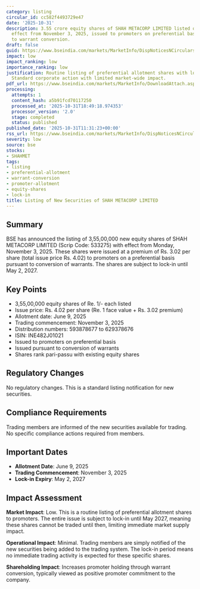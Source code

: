 ```yaml
---
category: listing
circular_id: cc582f4493729e47
date: '2025-10-31'
description: 3.55 crore equity shares of SHAH METACORP LIMITED listed on BSE with
  effect from November 3, 2025, issued to promoters on preferential basis pursuant
  to warrant conversion.
draft: false
guid: https://www.bseindia.com/markets/MarketInfo/DispNoticesNCirculars.aspx?Noticeid={92BEAAB3-7A31-4D3D-80E7-CE58F5FDB904}&noticeno=20251031-23&dt=10/31/2025&icount=23&totcount=66&flag=0
impact: low
impact_ranking: low
importance_ranking: low
justification: Routine listing of preferential allotment shares with lock-in period.
  Standard corporate action with limited market-wide impact.
pdf_url: https://www.bseindia.com/markets/MarketInfo/DownloadAttach.aspx?id=20251031-23&attachedId=
processing:
  attempts: 1
  content_hash: a5b91fcd70117250
  processed_at: '2025-10-31T18:49:18.974353'
  processor_version: '2.0'
  stage: completed
  status: published
published_date: '2025-10-31T11:31:23+00:00'
rss_url: https://www.bseindia.com/markets/MarketInfo/DispNoticesNCirculars.aspx?Noticeid={92BEAAB3-7A31-4D3D-80E7-CE58F5FDB904}&noticeno=20251031-23&dt=10/31/2025&icount=23&totcount=66&flag=0
severity: low
source: bse
stocks:
- SHAHMET
tags:
- listing
- preferential-allotment
- warrant-conversion
- promoter-allotment
- equity-shares
- lock-in
title: Listing of New Securities of SHAH METACORP LIMITED
---
```


## Summary

BSE has announced the listing of 3,55,00,000 new equity shares of SHAH METACORP LIMITED (Scrip Code: 533275) with effect from Monday, November 3, 2025. These shares were issued at a premium of Rs. 3.02 per share (total issue price Rs. 4.02) to promoters on a preferential basis pursuant to conversion of warrants. The shares are subject to lock-in until May 2, 2027.

## Key Points

- 3,55,00,000 equity shares of Re. 1/- each listed
- Issue price: Rs. 4.02 per share (Re. 1 face value + Rs. 3.02 premium)
- Allotment date: June 9, 2025
- Trading commencement: November 3, 2025
- Distribution numbers: 593878677 to 629378676
- ISIN: INE482J01021
- Issued to promoters on preferential basis
- Issued pursuant to conversion of warrants
- Shares rank pari-passu with existing equity shares

## Regulatory Changes

No regulatory changes. This is a standard listing notification for new securities.

## Compliance Requirements

Trading members are informed of the new securities available for trading. No specific compliance actions required from members.

## Important Dates

- **Allotment Date**: June 9, 2025
- **Trading Commencement**: November 3, 2025
- **Lock-in Expiry**: May 2, 2027

## Impact Assessment

**Market Impact**: Low. This is a routine listing of preferential allotment shares to promoters. The entire issue is subject to lock-in until May 2027, meaning these shares cannot be traded until then, limiting immediate market supply impact.

**Operational Impact**: Minimal. Trading members are simply notified of the new securities being added to the trading system. The lock-in period means no immediate trading activity is expected for these specific shares.

**Shareholding Impact**: Increases promoter holding through warrant conversion, typically viewed as positive promoter commitment to the company.